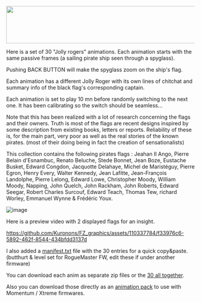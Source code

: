 <p align="center">
<img width="1000" height="100" src="https://user-images.githubusercontent.com/110337784/194729784-5777e39f-93e4-4fd1-8bee-312ff49a4825.jpg">
</p>

Here is a set of 30 "Jolly rogers" animations. Each animation starts with the same passive frames (a sailing pirate ship seen through a spyglass).

Pushing BACK BUTTON will make the spyglass zoom on the ship's flag.

Each animation has a different Jolly Roger with its own lines of chitchat and summary info of the black flag's corresponding captain.

Each animation is set to play 10 mn before randomly switching to the next one. It has been calibrating so the switch should be seamless... 

Note that this has been realized with a lot of research concerning the flags and their owners. Truth is most of the flags are recent designs inspired by some description from existing books, letters or reports. Reliability of these is, for the main part, very poor as well as the real stories of the known pirates. (most of their doing being in fact the creation of sensationalists)

This collection contains the following pirates flags :
Jeahan II Ango, Pierre Belain d'Esnambuc, Renato Beluche, Stede Bonnet, Jean Boze, Eustache Busket, Edward Congdon, Jacquotte Delahaye, Michel de Maristéguy, Pierre Egron, Henry Every, Walter Kennedy, Jean Lafitte, Jean-François Landolphe, Pierre Lelong, Edward Lowe, Christopher Moody, William Moody, Napping, John Quelch, John Rackham, John Roberts, Edward Seegar, Robert Charles Surcouf, Edward Teach, Thomas Tew, richard Worley, Emmanuel Wynne & Frédéric Youx.

![image](https://user-images.githubusercontent.com/110337784/217908488-022139b4-76a7-43ba-8ca5-bd45091ae147.png)

Here is a preview video with 2 displayed flags for an insight.

https://github.com/Kuronons/FZ_graphics/assets/110337784/f33976c6-5892-462f-8544-434bfdd3137d

I also added a [manifest.txt](https://github.com/Kuronons/FZ_graphics/blob/main/Animations/Black_Flags_Collection/manifest.txt) file with the 30 entries for a quick copy&paste. (butthurt & level set for RogueMaster FW, edit these if under another firmware)

You can download each anim as separate zip files or the [30 all together](https://github.com/Kuronons/FZ_graphics/blob/main/Animations/Black_Flags_Collection/Kuronons_BlackFlags_Collection%20(30%20animations).zip).

Also you can download those directly as an [animation pack](https://github.com/Kuronons/FZ_graphics/blob/main/Animations/Black_Flags_Collection/Kuronons%20-%20BlackFlags.zip) to use with Momentum / Xtreme firmwares. 
